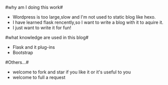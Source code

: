#why am I doing this work#
- Wordpress is too large,slow and I'm not used to static blog like hexo.
- I have learned flask rencently,so I want to write a blog with it to aquire it.
- I just want to write it for fun!

#what knowledge are used in this blog#
- Flask and it plug-ins
- Bootstrap


#Others...#
- welcome to fork and star if you like it or it's useful to you
- welcome to full a request